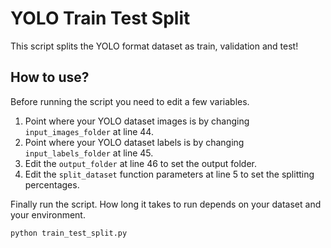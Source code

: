 # YOLO Train Test Split
This script splits the YOLO format dataset as train, validation and test!

## How to use?
Before running the script you need to edit a few variables.

 1. Point where your YOLO dataset images is by changing  `input_images_folder`  at line 44.
 2. Point where your YOLO dataset labels is by changing  `input_labels_folder`  at line 45.
 3. Edit the  `output_folder`  at line 46 to set the output folder.
 4. Edit the `split_dataset` function parameters at line 5 to set the splitting percentages.
 
 Finally run the script. How long it takes to run depends on your dataset and your environment.

    python train_test_split.py
